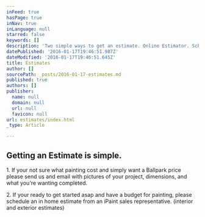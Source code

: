 ```yaml
---
inFeed: true
hasPage: true
inNav: true
inLanguage: null
starred: false
keywords: []
description: 'Two simple ways to get an estimate. Online Estimator. Schedule Estimate '
datePublished: '2016-01-17T19:46:51.987Z'
dateModified: '2016-01-17T19:46:51.645Z'
title: Estimates
author: []
sourcePath: _posts/2016-01-17-estimates.md
published: true
authors: []
publisher:
  name: null
  domain: null
  url: null
  favicon: null
url: estimates/index.html
_type: Article

---
```

## Getting an Estimate is simple. 

1\. If your not sure what painting cost and simply want a Ballpark price please send us and email with pictures of your project, dimensions, and what you're wanting completed. 

2\. If your ready to get started asap and have a budget for painting, please schedule an in home estimate from an iPaint sales representative. (interior and exterior estimates)